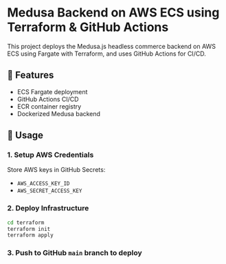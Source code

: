 # Medusa Backend on AWS ECS using Terraform & GitHub Actions

This project deploys the Medusa.js headless commerce backend on AWS ECS using Fargate with Terraform, and uses GitHub Actions for CI/CD.

## 🚀 Features
- ECS Fargate deployment
- GitHub Actions CI/CD
- ECR container registry
- Dockerized Medusa backend

## 🔧 Usage

### 1. Setup AWS Credentials
Store AWS keys in GitHub Secrets:
- `AWS_ACCESS_KEY_ID`
- `AWS_SECRET_ACCESS_KEY`

### 2. Deploy Infrastructure
```bash
cd terraform
terraform init
terraform apply
```

### 3. Push to GitHub `main` branch to deploy

